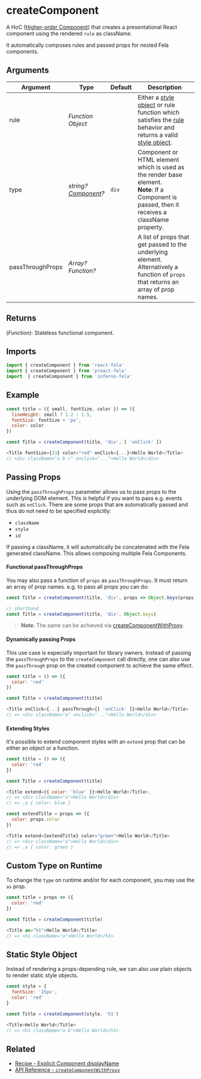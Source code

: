 # createComponent

A HoC ([Higher-order Component](https://medium.com/@dan_abramov/mixins-are-dead-long-live-higher-order-components-94a0d2f9e750#.njbld18x8)) that creates a presentational React component using the rendered `rule` as className.

It automatically composes rules and passed props for nested Fela components.

## Arguments
| Argument | Type | Default | Description |
| --- | --- | --- | --- |
| rule | *Function*<br>*Object* |  | Either a [style object](../basics/Rules.md#styleobject) or rule function which satisfies the [rule](../basics/Rules.md) behavior and returns a valid [style object](../basics/Rules.md#styleobject). |
| type | *string?*<br>*[Component](https://facebook.github.io/react/docs/top-level-api.html#react.component)?* | `div` | Component or HTML element which is used as the render base element.<br>**Note**: If a Component is passed, then it receives a className property. |
| passThroughProps | *Array?*<br>*Function?* | | A list of props that get passed to the underlying element.<br>Alternatively a function of `props` that returns an array of prop names. |

## Returns
(*Function*): Stateless functional component.

## Imports
```javascript
import { createComponent } from 'react-fela'
import { createComponent } from 'preact-fela'
import  { createComponent } from 'inferno-fela'
```

## Example
```javascript
const title = ({ small, fontSize, color }) => ({
  lineHeight: small ? 1.2 : 1.5,
  fontSize: fontSize + 'px',
  color: color
})

const Title = createComponent(title, 'div', [ 'onClick' ])

<Title fontSize={23} color="red" onClick={...}>Hello World</Title>
// <div className="a b c" onclick="...">Hello World</div>
```

## Passing Props
Using the `passThroughProps` parameter allows us to pass props to the underlying DOM element. This is helpful if you want to pass e.g. events such as `onClick`. There are some props that are automatically passed and thus do not need to be specified explicitly:

* `className`
* `style`
* `id`

If passing a className, it will automatically be concatenated with the Fela generated className. This allows composing multiple Fela Components.

#### Functional passThroughProps
You may also pass a function of `props` as `passThroughProps`. It must return an array of prop names. e.g. to pass all props you can do:
```javascript
const Title = createComponent(title, 'div', props => Object.keys(props))

// shorthand
const Title = createComponent(title, 'div', Object.keys)
```

> **Note**: The same can be achieved via [createComponentWithProxy](https://github.com/robinweser/fela/blob/master/packages/react-fela/docs/createComponentWithProxy.md#createcomponentwithproxyrule-type-passthroughprops).

#### Dynamically passing Props
This use case is especially important for library owners. Instead of passing the `passThroughProps` to the `createComponent` call directly, one can also use the `passThrough` prop on the created component to achieve the same effect.

```javascript
const title = () => ({
  color: 'red'
})

const Title = createComponent(title)

<Title onClick={...} passThrough={[ 'onClick' ]}>Hello World</Title>
// => <div className="a" onclick="...">Hello World</div>
```

#### Extending Styles
It's possible to extend component styles with an `extend` prop that can be either an object or a function.

```javascript
const title = () => ({
  color: 'red'
})

const Title = createComponent(title)

<Title extend={{ color: 'blue' }}>Hello World</Title>,
// => <div className="a">Hello World</div>
// => .a { color: blue }

const extendTitle = props => ({
  color: props.color
})

<Title extend={extendTitle} color="green">Hello World</Title>
// => <div className="a">Hello World</div>
// => .a { color: green }
```

## Custom Type on Runtime
To change the `type` on runtime and/or for each component, you may use the `as` prop.
```javascript
const title = props => ({
  color: 'red'
})

const Title = createComponent(title)

<Title as="h1">Hello World</Title>
// => <h1 className="a">Hello World</h1>
```

## Static Style Object
Instead of rendering a props-depending rule, we can also use plain objects to render static style objects.

```javascript
const style = {
  fontSize: '15px',
  color: 'red'
}

const Title = createComponent(style, 'h1')

<Title>Hello World</Title>
// => <h1 className="a b">Hello World</h1>
```

## Related

- [Recipe - Explicit Component displayName](../../recipes/DisplayNameComponents.md)
- [API Reference - `createComponentWithProxy`](createComponentWithProxy.md)

